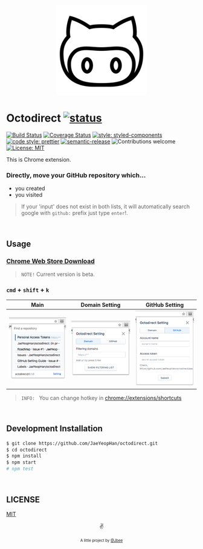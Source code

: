 <div align="center">
    <img src="./assets/octodirect_logo.png" width="240px" alt="octodirect-logo">
</div>

# Octodirect [![status](https://img.shields.io/badge/status-work%20in%20progress-orange.svg)](https://github.com/JaeYeopHan/octocard/issues)

[![Build Status](https://travis-ci.org/JaeYeopHan/octodirect.svg?branch=master)](https://travis-ci.org/JaeYeopHan/octodirect)
[![Coverage Status](https://coveralls.io/repos/github/JaeYeopHan/octodirect/badge.svg?branch=master)](https://coveralls.io/github/JaeYeopHan/octodirect?branch=master)
[![style: styled-components](https://img.shields.io/badge/style-%F0%9F%92%85%20styled--components-orange.svg?colorB=daa357&colorA=db748e)](https://github.com/styled-components/styled-components)
[![code style: prettier](https://img.shields.io/badge/code_style-prettier-ff69b4.svg?style=flat-square)](https://github.com/prettier/prettier)
[![semantic-release](https://img.shields.io/badge/%20%20%F0%9F%93%A6%F0%9F%9A%80-semantic--release-e10079.svg)](https://github.com/semantic-release/semantic-release)
![Contributions welcome](https://img.shields.io/badge/contributions-welcome-brightgreen.svg)
[![License: MIT](https://img.shields.io/packagist/l/doctrine/orm.svg)](https://opensource.org/licenses/MIT)

This is Chrome extension.

### Directly, move your GitHub repository which...

- you created
- you visited

> If your 'input' does not exist in both lists, it will automatically search google with `github:` prefix just type `enter`!.

</br>

## Usage

### [Chrome Web Store Download](https://chrome.google.com/webstore/detail/octodirect/fmhgcellhhleloebmhbmdncogdddkkag?hl=ko)

> `NOTE!` Current version is beta.

### `cmd` + `shift` + `k`

<div align="center">

| Main                                                           | Domain Setting                                                 | GitHub Setting                                                 |
| :------------------------------------------------------------: | :------------------------------------------------------------: | :------------------------------------------------------------: |
| <img src="./assets/octodirect_screenshot_1.png" width="200px"> | <img src="./assets/octodirect_screenshot_2.png" width="200px"> | <img src="./assets/octodirect_screenshot_3.png" width="200px"> |

</div>

> `INFO: ` You can change hotkey in [chrome://extensions/shortcuts](chrome://extensions/shortcuts)

</br>

## Development Installation

```sh
$ git clone https://github.com/JaeYeopHan/octodirect.git
$ cd octodirect
$ npm install
$ npm start
# npm test
```

</br>

## LICENSE

[MIT](https://github.com/JaeYeopHan/octodirect/blob/master/LICENSE)

<p align="center">✌️</p>
<p align="center">
<sub><sup>A little project by <a href="https://jbee-resume.now.sh/">@Jbee</a></sup></sub>
</p>
